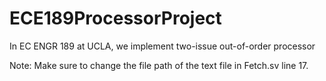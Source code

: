 # ECE189ProcessorProject
In EC ENGR 189 at UCLA, we implement two-issue out-of-order processor

Note: Make sure to change the file path of the text file in Fetch.sv line 17.
